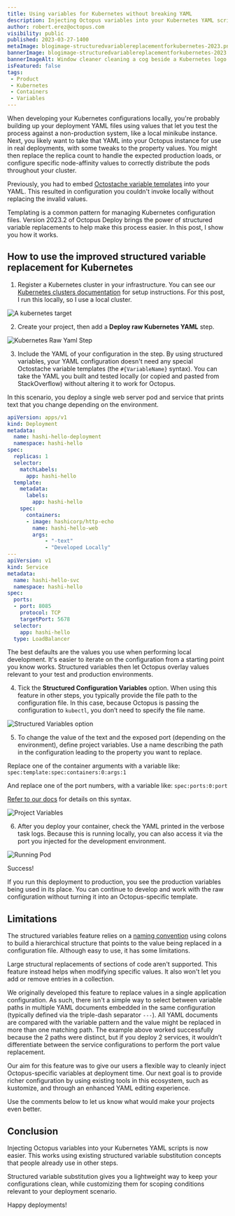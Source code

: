 ```yaml
---
title: Using variables for Kubernetes without breaking YAML
description: Injecting Octopus variables into your Kubernetes YAML scripts is easier to perform with extended support for the existing structured variable replacement functionality.
author: robert.erez@octopus.com
visibility: public
published: 2023-03-27-1400
metaImage: blogimage-structuredvariablereplacementforkubernetes-2023.png
bannerImage: blogimage-structuredvariablereplacementforkubernetes-2023.png
bannerImageAlt: Window cleaner cleaning a cog beside a Kubernetes logo
isFeatured: false
tags:
 - Product
 - Kubernetes
 - Containers
 - Variables
---
```


When developing your Kubernetes configurations locally, you're probably building up your deployment YAML files using values that let you test the process against a non-production system, like a local minikube instance. Next, you likely want to take that YAML into your Octopus instance for use in real deployments, with some tweaks to the property values. You might then replace the replica count to handle the expected production loads, or configure specific node-affinity values to correctly distribute the pods throughout your cluster.   

Previously, you had to embed [Octostache variable templates](https://octopus.com/docs/projects/variables/variable-substitutions) into your YAML. This resulted in configuration you couldn't invoke locally without replacing the invalid values. 

Templating is a common pattern for managing Kubernetes configuration files. Version 2023.2 of Octopus Deploy brings the power of structured variable replacements to help make this process easier. In this post, I show you how it works.

## How to use the improved structured variable replacement for Kubernetes 

1. Register a Kubernetes cluster in your infrastructure. You can see our [Kubernetes clusters documentation](https://octopus.com/docs/infrastructure/deployment-targets/kubernetes-target) for setup instructions. For this post, I run this locally, so I use a local cluster.

![A kubernetes target](kubernetes-target.png)

2. Create your project, then add a **Deploy raw Kubernetes YAML** step.

![Kubernetes Raw Yaml Step](step-card.png)

3. Include the YAML of your configuration in the step. By using structured variables, your YAML configuration doesn't need any special Octostache variable templates (the `#{VariableName}` syntax). You can take the YAML you built and tested locally (or copied and pasted from StackOverflow) without altering it to work for Octopus. 

In this scenario, you deploy a single web server pod and service that prints text that you change depending on the environment.

```yaml
apiVersion: apps/v1
kind: Deployment
metadata:
  name: hashi-hello-deployment
  namespace: hashi-hello
spec:
  replicas: 1
  selector:
    matchLabels:
      app: hashi-hello
  template:
    metadata:
      labels:
        app: hashi-hello
    spec:
      containers:
      - image: hashicorp/http-echo
        name: hashi-hello-web
        args:
            - "-text"
            - "Developed Locally"
---
apiVersion: v1
kind: Service
metadata:
  name: hashi-hello-svc
  namespace: hashi-hello
spec:
  ports:
  - port: 8085
    protocol: TCP
    targetPort: 5678
  selector:
    app: hashi-hello
  type: LoadBalancer
```

The best defaults are the values you use when performing local development. It's easier to iterate on the configuration from a starting point you know works. Structured variables then let Octopus overlay values relevant to your test and production environments.

4. Tick the **Structured Configuration Variables** option. When using this feature in other steps, you typically provide the file path to the configuration file. In this case, because Octopus is passing the configuration to `kubectl`, you don’t need to specify the file name.

![Structured Variables option](config-option.png)

5. To change the value of the text and the exposed port (depending on the environment), define project variables. Use a name describing the path in the configuration leading to the property you want to replace. 

Replace one of the container arguments with a variable like:
`spec:template:spec:containers:0:args:1`

And replace one of the port numbers, with a variable like:
`spec:ports:0:port` 

[Refer to our docs](https://octopus.com/docs/projects/steps/configuration-features/structured-configuration-variables-feature#StructuredConfigurationVariablesFeature-VariableReplacement) for details on this syntax.

![Project Variables](variables.png)

6. After you deploy your container, check the YAML printed in the verbose task logs. Because this is running locally, you can also access it via the port you injected for the development environment.

![Running Pod](running-in-dev.png)

Success! 

If you run this deployment to production, you see the production variables being used in its place. You can continue to develop and work with the raw configuration without turning it into an Octopus-specific template.

## Limitations

The structured variables feature relies on a [naming convention](https://octopus.com/docs/projects/steps/configuration-features/structured-configuration-variables-feature#StructuredConfigurationVariablesFeature-VariableReplacement) using colons to build a hierarchical structure that points to the value being replaced in a configuration file. Although easy to use, it has some limitations.

Large structural replacements of sections of code aren't supported. This feature instead helps when modifying specific values. It also won't let you add or remove entries in a collection. 

We originally developed this feature to replace values in a single application configuration. As such, there isn't a simple way to select between variable paths in multiple YAML documents embedded in the same configuration (typically defined via the triple-dash separator `---`). All YAML documents are compared with the variable pattern and the value might be replaced in more than one matching path. The example above worked successfully because the 2 paths were distinct, but if you deploy 2 services, it wouldn’t differentiate between the service configurations to perform the port value replacement.

Our aim for this feature was to give our users a flexible way to cleanly inject Octopus-specific variables at deployment time. Our next goal is to provide richer configuration by using existing tools in this ecosystem, such as kustomize, and through an enhanced YAML editing experience. 

Use the comments below to let us know what would make your projects even better.

## Conclusion

Injecting Octopus variables into your Kubernetes YAML scripts is now easier. This works using existing structured variable substitution concepts that people already use in other steps. 

Structured variable substitution gives you a lightweight way to keep your configurations clean, while customizing them for scoping conditions relevant to your deployment scenario.

Happy deployments!
